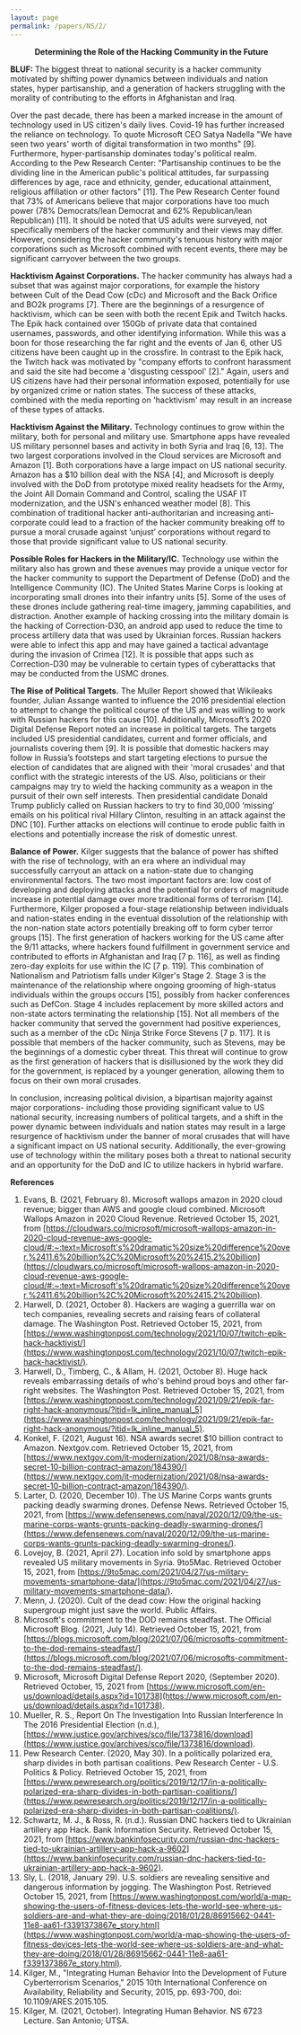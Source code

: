 ```yaml
---
layout: page
permalink: /papers/NS/2/
---
```


<p align="center"><b>Determining the Role of the Hacking Community in the Future</b></p>

<b>BLUF:</b> The biggest threat to national security is a hacker community motivated by shifting power dynamics between individuals and nation states, hyper partisanship, and a generation of hackers struggling with the morality of contributing to the efforts in Afghanistan and Iraq. 

Over the past decade, there has been a marked increase in the amount of technology used in US citizen's daily lives. Covid-19 has further increased the reliance on technology. To quote Microsoft CEO Satya Nadella "We have seen two years' worth of digital transformation in two months" [9]. Furthermore, hyper-partisanship dominates today's political realm. According to the Pew Research Center: "Partisanship continues to be the dividing line in the American public's political attitudes, far surpassing differences by age, race and ethnicity, gender, educational attainment, religious affiliation or other factors" [11]. The Pew Research Center found that 73% of Americans believe that major corporations have too much power (78% Democrats/lean Democrat and 62% Republican/lean Republican) [11]. It should be noted that US adults were surveyed, not specifically members of the hacker community and their views may differ. However, considering the hacker community's tenuous history with major corporations such as Microsoft combined with recent events, there may be significant carryover between the two groups. 

<b>Hacktivism Against Corporations.</b> The hacker community has always had a subset that was against major corporations, for example the history between Cult of the Dead Cow (cDc) and Microsoft and the Back Orifice and BO2k programs [7]. There are the beginnings of a resurgence of hacktivism, which can be seen with both the recent Epik and Twitch hacks. The Epik hack contained over 150Gb of private data that contained usernames, passwords, and other identifying information. While this was a boon for those researching the far right and the events of Jan 6, other US citizens have been caught up in the crossfire. In contrast to the Epik hack, the Twitch hack was motivated by "company efforts to confront harassment and said the site had become a 'disgusting cesspool' [2]." Again, users and US citizens have had their personal information exposed, potentially for use by organized crime or nation states. The success of these attacks, combined with the media reporting on 'hacktivism' may result in an increase of these types of attacks.

<b>Hacktivism Against the Military.</b> Technology continues to grow within the military, both for personal and military use. Smartphone apps have revealed US military personnel bases and activity in both Syria and Iraq [6, 13]. The two largest corporations involved in the Cloud services are Microsoft and Amazon [1]. Both corporations have a large impact on US national security. Amazon has a $10 billion deal with the NSA [4], and Microsoft is deeply involved with the DoD from prototype mixed reality headsets for the Army, the Joint All Domain Command and Control, scaling the USAF IT modernization, and the USN's enhanced weather model [8]. This combination of traditional hacker anti-authoritarian and increasing anti-corporate could lead to a fraction of the hacker community breaking off to pursue a moral crusade against ‘unjust’ corporations without regard to those that provide significant value to US national security. 

<b>Possible Roles for Hackers in the Military/IC.</b> Technology use within the military also has grown and these avenues may provide a unique vector for the hacker community to support the Department of Defense (DoD) and the Intelligence Community (IC). The United States Marine Corps is looking at incorporating small drones into their infantry units [5]. Some of the uses of these drones include gathering real-time imagery, jamming capabilities, and distraction. Another example of hacking crossing into the military domain is the hacking of Correction-D30, an android app used to reduce the time to process artillery data that was used by Ukrainian forces. Russian hackers were able to infect this app and may have gained a tactical advantage during the invasion of Crimea [12]. It is possible that apps such as Correction-D30 may be vulnerable to certain types of cyberattacks that may be conducted from the USMC drones.

<b>The Rise of Political Targets.</b> The Muller Report showed that Wikileaks founder, Julian Assange wanted to influence the 2016 presidential election to attempt to change the political course of the US and was willing to work with Russian hackers for this cause [10]. Additionally, Microsoft’s 2020 Digital Defense Report noted an increase in political targets. The targets included US presidential candidates, current and former officials, and journalists covering them [9]. It is possible that domestic hackers may follow in Russia’s footsteps and start targeting elections to pursue the election of candidates that are aligned with their 'moral crusades' and that conflict with the strategic interests of the US. Also, politicians or their campaigns may try to wield the hacking community as a weapon in the pursuit of their own self interests. Then presidential candidate Donald Trump publicly called on Russian hackers to try to find 30,000 ‘missing’ emails on his political rival Hillary Clinton, resulting in an attack against the DNC [10]. Further attacks on elections will continue to erode public faith in elections and potentially increase the risk of domestic unrest.

<b>Balance of Power.</b> Kilger suggests that the balance of power has shifted with the rise of technology, with an era where an individual may successfully carryout an attack on a nation-state due to changing environmental factors. The two most important factors are: low cost of developing and deploying attacks and the potential for orders of magnitude increase in potential damage over more traditional forms of terrorism [14]. Furthermore, Kilger proposed a four-stage relationship between individuals and nation-states ending in the eventual dissolution of the relationship with the non-nation state actors potentially breaking off to form cyber terror groups [15]. The first generation of hackers working for the US came after the 9/11 attacks, where hackers found fulfillment in government service and contributed to efforts in Afghanistan and Iraq [7 p. 116], as well as finding zero-day exploits for use within the IC [7 p. 119]. This combination of Nationalism and Patriotism falls under Kilger's Stage 2. Stage 3 is the maintenance of the relationship where ongoing grooming of high-status individuals within the groups occurs [15], possibly from hacker conferences such as DefCon. Stage 4 includes replacement by more skilled actors and non-state actors terminating the relationship [15]. Not all members of the hacker community that served the government had positive experiences, such as a member of the cDc Ninja Strike Force Stevens [7 p. 117]. It is possible that members of the hacker community, such as Stevens, may be the beginnings of a domestic cyber threat. This threat will continue to grow as the first generation of hackers that is disillusioned by the work they did for the government, is replaced by a younger generation, allowing them to focus on their own moral crusades.

In conclusion, increasing political division, a bipartisan majority against major corporations- including those providing significant value to US national security, increasing numbers of political targets, and a shift in the power dynamic between individuals and nation states may result in a large resurgence of hacktivism under the banner of moral crusades that will have a significant impact on US national security. Additionally, the ever-growing use of technology within the military poses both a threat to national security and an opportunity for the DoD and IC to utilize hackers in hybrid warfare.

<b>References</b>
1.	Evans, B. (2021, February 8). Microsoft wallops amazon in 2020 cloud revenue; bigger than AWS and google cloud combined. Microsoft Wallops Amazon in 2020 Cloud Revenue. Retrieved October 15, 2021, from [https://cloudwars.co/microsoft/microsoft-wallops-amazon-in-2020-cloud-revenue-aws-google-cloud/#:~:text=Microsoft's%20dramatic%20size%20difference%20over,%2411.6%20billion%2C%20Microsoft%20%2415.2%20billion](https://cloudwars.co/microsoft/microsoft-wallops-amazon-in-2020-cloud-revenue-aws-google-cloud/#:~:text=Microsoft's%20dramatic%20size%20difference%20over,%2411.6%20billion%2C%20Microsoft%20%2415.2%20billion).
2.	Harwell, D. (2021, October 8). Hackers are waging a guerrilla war on tech companies, revealing secrets and raising fears of collateral damage. The Washington Post. Retrieved October 15, 2021, from [https://www.washingtonpost.com/technology/2021/10/07/twitch-epik-hack-hacktivist/](https://www.washingtonpost.com/technology/2021/10/07/twitch-epik-hack-hacktivist/). 
3.	Harwell, D., Timberg, C., & Allam, H. (2021, October 8). Huge hack reveals embarrassing details of who's behind proud boys and other far-right websites. The Washington Post. Retrieved October 15, 2021, from [https://www.washingtonpost.com/technology/2021/09/21/epik-far-right-hack-anonymous/?itid=lk_inline_manual_5](https://www.washingtonpost.com/technology/2021/09/21/epik-far-right-hack-anonymous/?itid=lk_inline_manual_5). 
4.	Konkel, F. (2021, August 16). NSA awards secret $10 billion contract to Amazon. Nextgov.com. Retrieved October 15, 2021, from [https://www.nextgov.com/it-modernization/2021/08/nsa-awards-secret-10-billion-contract-amazon/184390/](https://www.nextgov.com/it-modernization/2021/08/nsa-awards-secret-10-billion-contract-amazon/184390/). 
5.	Larter, D. (2020, December 10). The US Marine Corps wants grunts packing deadly swarming drones. Defense News. Retrieved October 15, 2021, from [https://www.defensenews.com/naval/2020/12/09/the-us-marine-corps-wants-grunts-packing-deadly-swarming-drones/](https://www.defensenews.com/naval/2020/12/09/the-us-marine-corps-wants-grunts-packing-deadly-swarming-drones/). 
6.	Lovejoy, B. (2021, April 27). Location info sold by smartphone apps revealed US military movements in Syria. 9to5Mac. Retrieved October 15, 2021, from [https://9to5mac.com/2021/04/27/us-military-movements-smartphone-data/](https://9to5mac.com/2021/04/27/us-military-movements-smartphone-data/). 
7.	Menn, J. (2020). Cult of the dead cow: How the original hacking supergroup might just save the world. Public Affairs. 
8.	Microsoft's commitment to the DOD remains steadfast. The Official Microsoft Blog. (2021, July 14). Retrieved October 15, 2021, from [https://blogs.microsoft.com/blog/2021/07/06/microsofts-commitment-to-the-dod-remains-steadfast/](https://blogs.microsoft.com/blog/2021/07/06/microsofts-commitment-to-the-dod-remains-steadfast/). 
9.	Microsoft, Microsoft Digital Defense Report 2020, (September 2020). Retrieved October, 15, 2021 from [https://www.microsoft.com/en-us/download/details.aspx?id=101738](https://www.microsoft.com/en-us/download/details.aspx?id=101738). 
10.	Mueller, R. S., Report On The Investigation Into Russian Interference In The 2016 Presidential Election (n.d.), [https://www.justice.gov/archives/sco/file/1373816/download](https://www.justice.gov/archives/sco/file/1373816/download).  
11.	Pew Research Center. (2020, May 30). In a politically polarized era, sharp divides in both partisan coalitions. Pew Research Center - U.S. Politics & Policy. Retrieved October 15, 2021, from [https://www.pewresearch.org/politics/2019/12/17/in-a-politically-polarized-era-sharp-divides-in-both-partisan-coalitions/](https://www.pewresearch.org/politics/2019/12/17/in-a-politically-polarized-era-sharp-divides-in-both-partisan-coalitions/). 
12.	Schwartz, M. J., & Ross, R. (n.d.). Russian DNC hackers tied to Ukrainian artillery app Hack. Bank Information Security. Retrieved October 15, 2021, from [https://www.bankinfosecurity.com/russian-dnc-hackers-tied-to-ukrainian-artillery-app-hack-a-9602](https://www.bankinfosecurity.com/russian-dnc-hackers-tied-to-ukrainian-artillery-app-hack-a-9602). 
13.	Sly, L. (2018, January 29). U.S. soldiers are revealing sensitive and dangerous information by jogging. The Washington Post. Retrieved October 15, 2021, from [https://www.washingtonpost.com/world/a-map-showing-the-users-of-fitness-devices-lets-the-world-see-where-us-soldiers-are-and-what-they-are-doing/2018/01/28/86915662-0441-11e8-aa61-f3391373867e_story.html](https://www.washingtonpost.com/world/a-map-showing-the-users-of-fitness-devices-lets-the-world-see-where-us-soldiers-are-and-what-they-are-doing/2018/01/28/86915662-0441-11e8-aa61-f3391373867e_story.html). 
14.	Kilger, M., "Integrating Human Behavior Into the Development of Future Cyberterrorism Scenarios," 2015 10th International Conference on Availability, Reliability and Security, 2015, pp. 693-700, doi: 10.1109/ARES.2015.105.
15.	Kilger, M. (2021, October). Integrating Human Behavior. NS 6723 Lecture. San Antonio; UTSA. 
